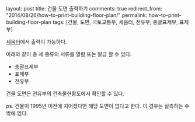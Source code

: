 layout: post
title: 건물 도면 출력하기
comments: true
redirect_from: "2014/08/26/how-to-print-building-floor-plan/"
permalink: how-to-print-building-floor-plan
tags: [건물, 도면, 국토교통부, 세움터, 전유부, 총괄표제부, 표제부]

[세움터](http://www.eais.go.kr)에서 출력이 가능하다.

아래와 같이 총 세 종류의 서류를 열람 또는 발급 할 수 있다.

- 총괄표제부
- 표제부
- 전유부

건물 도면은 전유부의 건축물현황도에서 확인할 수 있다.

ps. 건물이 1995년 이전에 지어졌다면 해당 도면이 없다고 한다. 이 경우는 실측하는 수 밖에 없다.
